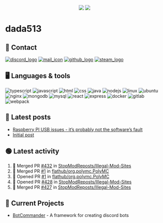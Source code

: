 <p align="center">
  <img src="https://github-readme-stats.vercel.app/api?username=dada513&show_icons=true&count_private=true&include_all_commits=true&hide_border=true"/>
  <img src="https://github-readme-stats.vercel.app/api/top-langs/?username=dada513&layout=compact&count_private=true&include_all_commits=true&hide_border=true&langs_count=10"/>
</p>

# dada513

## 📨 Contact

[![discord_logo](https://icongr.am/material/discord.svg)](./discord.md)
[![mail_icon](https://icongr.am/material/email.svg)](mailto:dada513@protonmail.com)
[![github_logo](https://icongr.am/material/github.svg)](https://github.com/dada513)
[![steam_logo](https://icongr.am/material/steam.svg)](http://steamcommunity.com/profiles/76561198966378927)

## 🖥️ Languages & tools

![typescript](https://icongr.am/devicon/typescript-original.svg)
![javascript](https://icongr.am/devicon/javascript-original.svg)
![html](https://icongr.am/devicon/html5-original.svg)
![css](https://icongr.am/devicon/css3-original.svg)
![java](https://icongr.am/devicon/java-original.svg)
![nodejs](https://icongr.am/devicon/nodejs-original.svg)
![linux](https://icongr.am/devicon/linux-original.svg)
![ubuntu](https://icongr.am/devicon/ubuntu-plain.svg)
![nginx](https://icongr.am/devicon/nginx-original.svg)
![mongodb](https://icongr.am/devicon/mongodb-original-wordmark.svg)
![mysql](https://icongr.am/devicon/mysql-original-wordmark.svg)
![react](https://icongr.am/devicon/react-original.svg)
![express](https://icongr.am/devicon/express-original-wordmark.svg)
![docker](https://icongr.am/devicon/docker-original.svg)
![gitlab](https://icongr.am/devicon/gitlab-original.svg)
![webpack](https://icongr.am/devicon/webpack-original.svg)

## 📘 Latest posts

<!-- BLOG-POST-LIST:START -->
- [Raspberry PI USB issues - it’s probably not the software’s fault](https://d513.space/raspberry/2021/12/09/raspberry-pi-power-fix.html)
- [Initial post](https://d513.space/2021/12/08/init.html)
<!-- BLOG-POST-LIST:END -->

## 🟢 Latest activity

<!--START_SECTION:activity-->

1. 🎉 Merged PR [#432](https://github.com/StopModReposts/Illegal-Mod-Sites/pull/432) in [StopModReposts/Illegal-Mod-Sites](https://github.com/StopModReposts/Illegal-Mod-Sites)
2. 🎉 Merged PR [#1](https://github.com/flathub/org.polymc.PolyMC/pull/1) in [flathub/org.polymc.PolyMC](https://github.com/flathub/org.polymc.PolyMC)
3. 💪 Opened PR [#1](https://github.com/flathub/org.polymc.PolyMC/pull/1) in [flathub/org.polymc.PolyMC](https://github.com/flathub/org.polymc.PolyMC)
4. 💪 Opened PR [#428](https://github.com/StopModReposts/Illegal-Mod-Sites/pull/428) in [StopModReposts/Illegal-Mod-Sites](https://github.com/StopModReposts/Illegal-Mod-Sites)
5. 🎉 Merged PR [#427](https://github.com/StopModReposts/Illegal-Mod-Sites/pull/427) in [StopModReposts/Illegal-Mod-Sites](https://github.com/StopModReposts/Illegal-Mod-Sites)
<!--END_SECTION:activity-->

## 🔌 Current Projects

- [BotCommander](https://github.com/dada513/botcommander) - A framework for creating discord bots
